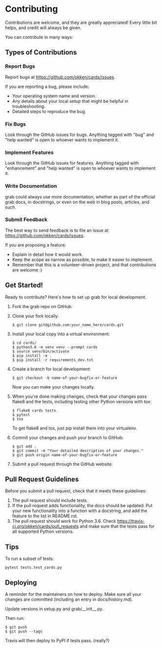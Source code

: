Contributing
============

Contributions are welcome, and they are greatly appreciated! Every
little bit helps, and credit will always be given.

You can contribute in many ways:

Types of Contributions
----------------------

### Report Bugs

Report bugs at <https://github.com/okken/cards/issues>.

If you are reporting a bug, please include:

-   Your operating system name and version.
-   Any details about your local setup that might be helpful in
    troubleshooting.
-   Detailed steps to reproduce the bug.

### Fix Bugs

Look through the GitHub issues for bugs. Anything tagged with "bug" and
"help wanted" is open to whoever wants to implement it.

### Implement Features

Look through the GitHub issues for features. Anything tagged with
"enhancement" and "help wanted" is open to whoever wants to implement
it.

### Write Documentation

grab could always use more documentation, whether as part of the
official grab docs, in docstrings, or even on the web in blog posts,
articles, and such.


### Submit Feedback

The best way to send feedback is to file an issue at
<https://github.com/okken/cards/issues>.

If you are proposing a feature:

-   Explain in detail how it would work.
-   Keep the scope as narrow as possible, to make it easier to
    implement.
-   Remember that this is a volunteer-driven project, and that
    contributions are welcome :)

Get Started!
------------

Ready to contribute? Here's how to set up grab for local development.

1.  Fork the grab repo on GitHub.
2.  Clone your fork locally:

        $ git clone git@github.com:your_name_here/cards.git

3.  Install your local copy into a virtual environment:

        $ cd cards/
        $ python3.6 -m venv venv --prompt cards
        $ source venv/bin/activate
        $ pip install -e .
        $ pip install -r requirements_dev.txt

4.  Create a branch for local development:

        $ git checkout -b name-of-your-bugfix-or-feature

    Now you can make your changes locally.

5.  When you're done making changes, check that your changes pass flake8
    and the tests, including testing other Python versions with tox:

        $ flake8 cards tests
        $ pytest
        $ tox

    To get flake8 and tox, just pip install them into your virtualenv.

6.  Commit your changes and push your branch to GitHub:

        $ git add .
        $ git commit -m "Your detailed description of your changes."
        $ git push origin name-of-your-bugfix-or-feature

7.  Submit a pull request through the GitHub website.

Pull Request Guidelines
-----------------------

Before you submit a pull request, check that it meets these guidelines:

1.  The pull request should include tests.
2.  If the pull request adds functionality, the docs should be updated.
    Put your new functionality into a function with a docstring, and add
    the feature to the list in README.rst.
3.  The pull request should work for Python 3.6. Check <https://travis-ci.org/okken/cards/pull_requests>
    and make sure that the tests pass for all supported Python versions.

Tips
----

To run a subset of tests:

    pytest tests.test_cards.py

Deploying
---------

A reminder for the maintainers on how to deploy. Make sure all your
changes are committed (including an entry in docs/history.md).

Update versions in setup.py and grab/\_\_init\_\_.py.

Then run:

    $ git push
    $ git push --tags

Travis will then deploy to PyPI if tests pass. (really?)

